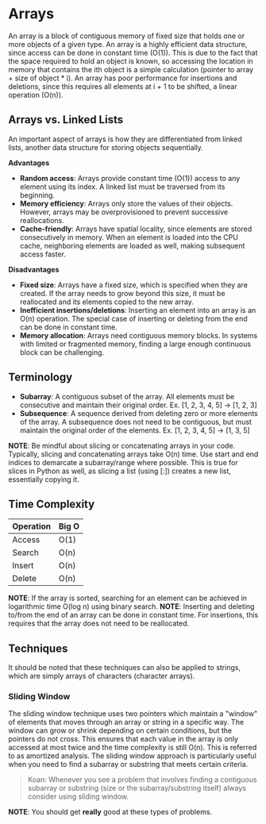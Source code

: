 # Arrays

An array is a block of contiguous memory of fixed size that holds one or more objects of a given type. An array is a highly efficient data structure, since access can be done in constant time (O(1)). This is due to the fact that the space required to hold an object is known, so accessing the location in memory that contains the ith object is a simple calculation (pointer to array + size of object * i). An array has poor performance for insertions and deletions, since this requires all elements at i + 1 to be shifted, a linear operation (O(n)).

## Arrays vs. Linked Lists

An important aspect of arrays is how they are differentiated from linked lists, another data structure for storing objects sequentially.

**Advantages**
* **Random access**: Arrays provide constant time (O(1)) access to any element using its index. A linked list must be traversed from its beginning.
* **Memory efficiency**: Arrays only store the values of their objects. However, arrays may be overprovisioned to prevent successive reallocations.
* **Cache-friendly**: Arrays have spatial locality, since elements are stored consecutively in memory. When an element is loaded into the CPU cache, neighboring elements are loaded as well, making subsequent access faster.

**Disadvantages**
* **Fixed size**: Arrays have a fixed size, which is specified when they are created. If the array needs to grow beyond this size, it must be reallocated and its elements copied to the new array.
* **Inefficient insertions/deletions**: Inserting an element into an array is an O(n) operation. The special case of inserting or deleting from the end can be done in constant time.
* **Memory allocation**: Arrays need contiguous memory blocks. In systems with limited or fragmented memory, finding a large enough continuous block can be challenging.

## Terminology

* **Subarray**: A contiguous subset of the array. All elements must be consecutive and maintain their original order. Ex. [1, 2, 3, 4, 5] -> [1, 2, 3]
* **Subsequence**: A sequence derived from deleting zero or more elements of the array. A subsequence does not need to be contiguous, but must maintain the original order of the elements. Ex. [1, 2, 3, 4, 5] -> [1, 3, 5]

**NOTE**: Be mindful about slicing or concatenating arrays in your code. Typically, slicing and concatenating arrays take O(n) time. Use start and end indices to demarcate a subarray/range where possible. This is true for slices in Python as well, as slicing a list (using [:]) creates a new list, essentially copying it.

## Time Complexity

| Operation | Big O |
| --------- | ----- |
| Access    | O(1)  |
| Search    | O(n)  |
| Insert    | O(n)  |
| Delete    | O(n)  |

**NOTE**: If the array is sorted, searching for an element can be achieved in logarithmic time O(log n) using binary search.
**NOTE**: Inserting and deleting to/from the end of an array can be done in constant time. For insertions, this requires that the array does not need to be reallocated.

## Techniques

It should be noted that these techniques can also be applied to strings, which are simply arrays of characters (character arrays).

### Sliding Window

The sliding window technique uses two pointers which maintain a "window" of elements that moves through an array or string in a specific way. The window can grow or shrink depending on certain conditions, but the pointers do not cross. This ensures that each value in the array is only accessed at most twice and the time complexity is still O(n). This is referred to as amortized analysis. The sliding window approach is particularly useful when you need to find a subarray or substring that meets certain criteria.

>Koan: Whenever you see a problem that involves finding a contiguous subarray or substring (size or the subarray/substring itself) always consider using sliding window.

**NOTE**: You should get **really** good at these types of problems.
